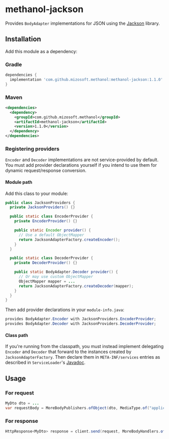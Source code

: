 # methanol-jackson

Provides `BodyAdapter` implementations for JSON using the [Jackson][jackson_github] library.

## Installation

Add this module as a dependency:

### Gradle

```gradle
dependencies {
  implementation 'com.github.mizosoft.methanol:methanol-jackson:1.1.0'
}
```

### Maven

```xml
<dependencies>
  <dependency>
    <groupId>com.github.mizosoft.methanol</groupId>
    <artifactId>methanol-jackson</artifactId>
    <version>1.1.0</version>
  </dependency>
</dependencies>
```

### Registering providers

`Encoder` and `Decoder` implementations are not service-provided by default. You must add
provider declarations yourself if you intend to use them for dynamic request/response conversion.

#### Module path

Add this class to your module:

```java
public class JacksonProviders {
  private JacksonProviders() {}

  public static class EncoderProvider {
    private EncoderProvider() {}

    public static Encoder provider() {
      // Use a default ObjectMapper
      return JacksonAdapterFactory.createEncoder();
    }
  }

  public static class DecoderProvider {
    private DecoderProvider() {}

    public static BodyAdapter.Decoder provider() {
      // Or may use custom ObjectMapper
      ObjectMapper mapper = ...
      return JacksonAdapterFactory.createDecoder(mapper);
    }
  }
}
```

Then add provider declarations in your `module-info.java`:

```java
provides BodyAdapter.Encoder with JacksonProviders.EncoderProvider;
provides BodyAdapter.Decoder with JacksonProviders.DecoderProvider;
```

#### Class path

If you're running from the classpath, you must instead implement delegating `Encoder` and `Decoder`
that forward to the instances created by `JacksonAdapterFactory`. Then declare them in
`META-INF/services` entries as described in `ServiceLoader`'s [Javadoc][ServiceLoader].

## Usage

### For request

```java
MyDto dto = ...
var requestBody = MoreBodyPublishers.ofObject(dto, MediaType.of("application", "json"));
```

### For response

```java
HttpResponse<MyDto> response = client.send(request, MoreBodyHandlers.ofObject(MyDto.class));
```

[ServiceLoader]: https://docs.oracle.com/en/java/javase/11/docs/api/java.base/java/util/ServiceLoader.html
[jackson_github]: https://github.com/fasterXML/jackson
